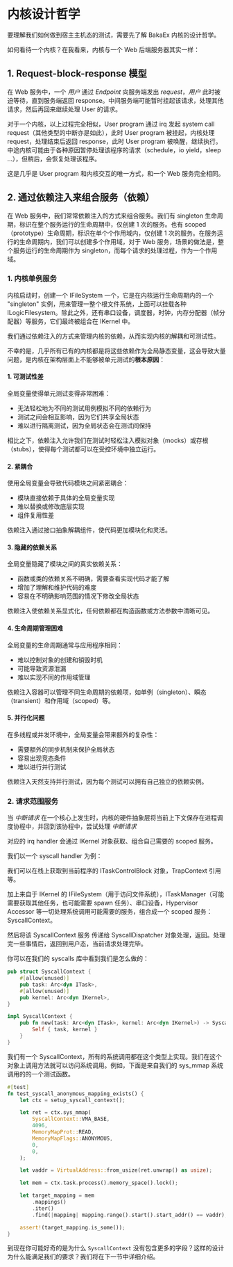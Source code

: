 # 内核设计哲学

要理解我们如何做到宿主主机态的测试，需要先了解 BakaEx 内核的设计哲学。

如何看待一个内核？在我看来，内核与一个 Web 后端服务器其实一样：

## 1. Request-block-response 模型

在 Web 服务中，一个 _用户_ 通过 _Endpoint_ 向服务端发出 _request_，_用户_ 此时被迫等待，直到服务端返回 response。中间服务端可能暂时挂起该请求，处理其他请求，然后再回来继续处理 User 的请求。

对于一个内核，以上过程完全相似，User program 通过 irq 发起 system call request（其他类型的中断亦是如此），此时 User program 被挂起，内核处理 request，处理结束后返回 response，此时 User program 被唤醒，继续执行。中途内核可能由于各种原因暂停处理该程序的请求（schedule，io yield，sleep ...），但稍后，会恢复处理该程序。

这是几乎是 User program 和内核交互的唯一方式，和一个 Web 服务完全相同。

## 2. 通过依赖注入来组合服务（依赖）

在 Web 服务中，我们常常依赖注入的方式来组合服务。我们有 singleton 生命周期，标识在整个服务运行的生命周期中，仅创建 1 次的服务。也有 scoped（prototype）生命周期，标识在单个个作用域内，仅创建 1 次的服务。在服务运行的生命周期内，我们可以创建多个作用域，对于 Web 服务，场景的做法是，整个服务运行的生命周期作为 singleton，而每个请求的处理过程，作为一个作用域。

### 1. 内核单例服务

内核启动时，创建一个 IFileSystem 一个，它是在内核运行生命周期内的一个 "singleton" 实例，用来管理一整个根文件系统，上面可以挂载各种 ILogicFilesystem。除此之外，还有串口设备，调度器，时钟，内存分配器（帧分配器）等服务，它们最终被组合在 IKernel 中。

我们通过依赖注入的方式来管理内核的依赖，从而实现内核的解耦和可测试性。

不幸的是，几乎所有已有的内核都是将这些依赖作为全局静态变量，这会导致大量问题，是内核在架构层面上不能够被单元测试的**根本原因**：

#### 1. 可测试性差

全局变量使得单元测试变得非常困难：

- 无法轻松地为不同的测试用例模拟不同的依赖行为
- 测试之间会相互影响，因为它们共享全局状态
- 难以进行隔离测试，因为全局状态会在测试间保持

相比之下，依赖注入允许我们在测试时轻松注入模拟对象（mocks）或存根（stubs），使得每个测试都可以在受控环境中独立运行。

#### 2. 紧耦合

使用全局变量会导致代码模块之间紧密耦合：

- 模块直接依赖于具体的全局变量实现
- 难以替换或修改底层实现
- 组件复用性差

依赖注入通过接口抽象解耦组件，使代码更加模块化和灵活。

#### 3. 隐藏的依赖关系

全局变量隐藏了模块之间的真实依赖关系：

- 函数或类的依赖关系不明确，需要查看实现代码才能了解
- 增加了理解和维护代码的难度
- 容易在不明确影响范围的情况下修改全局状态

依赖注入使依赖关系显式化，任何依赖都在构造函数或方法参数中清晰可见。

#### 4. 生命周期管理困难

全局变量的生命周期通常与应用程序相同：

- 难以控制对象的创建和销毁时机
- 可能导致资源泄漏
- 难以实现不同的作用域管理

依赖注入容器可以管理不同生命周期的依赖项，如单例（singleton）、瞬态（transient）和作用域（scoped）等。

#### 5. 并行化问题

在多线程或并发环境中，全局变量会带来额外的复杂性：

- 需要额外的同步机制来保护全局状态
- 容易出现竞态条件
- 难以进行并行测试

依赖注入天然支持并行测试，因为每个测试可以拥有自己独立的依赖实例。

### 2. 请求范围服务

当 _中断请求_ 在一个核心上发生时，内核的硬件抽象层将当前上下文保存在进程调度协程中，并回到该协程中，尝试处理 _中断请求_

对应的 irq handler 会通过 IKernel 对象获取、组合自己需要的 scoped 服务。

我们以一个 syscall handler 为例：

我们可以在栈上获取到当前程序的 ITaskControlBlock 对象，TrapContext 引用等。

加上来自于 IKernel 的 IFileSystem（用于访问文件系统），ITaskManager（可能需要获取其他任务，也可能需要 spawn 任务）、串口设备，Hypervisor Accessor 等一切处理系统调用可能需要的服务，组合成一个 scoped 服务：SyscallContext。

然后将该 SyscallContext 服务 传递给 SyscallDispatcher 对象处理，返回。处理完一些事情后，返回到用户态，当前请求处理完毕。

你可以在我们的 syscalls 库中看到我们是怎么做的：

```rust
pub struct SyscallContext {
    #[allow(unused)]
    pub task: Arc<dyn ITask>,
    #[allow(unused)]
    pub kernel: Arc<dyn IKernel>,
}

impl SyscallContext {
    pub fn new(task: Arc<dyn ITask>, kernel: Arc<dyn IKernel>) -> SyscallContext {
        Self { task, kernel }
    }
}
```

我们有一个 SyscallContext，所有的系统调用都在这个类型上实现。我们在这个对象上调用方法就可以访问系统调用。例如，下面是来自我们的 sys_mmap 系统调用的的一个测试函数。

```rust
#[test]
fn test_syscall_anonymous_mapping_exists() {
    let ctx = setup_syscall_context();

    let ret = ctx.sys_mmap(
        SyscallContext::VMA_BASE,
        4096,
        MemoryMapProt::READ,
        MemoryMapFlags::ANONYMOUS,
        0,
        0,
    );

    let vaddr = VirtualAddress::from_usize(ret.unwrap() as usize);

    let mem = ctx.task.process().memory_space().lock();

    let target_mapping = mem
        .mappings()
        .iter()
        .find(|mapping| mapping.range().start().start_addr() == vaddr);

    assert!(target_mapping.is_some());
}
```

到现在你可能好奇的是为什么 `SyscallContext` 没有包含更多的字段？这样的设计为什么能满足我们的要求？我们将在下一节中详细介绍。
